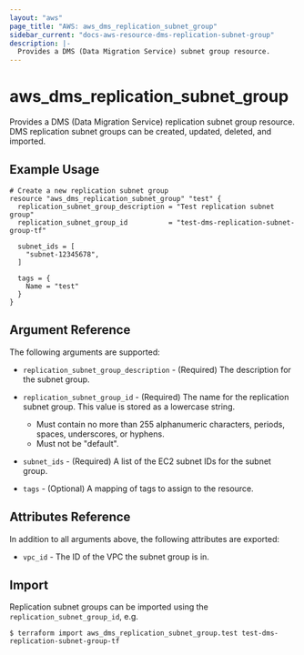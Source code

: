 ```yaml
---
layout: "aws"
page_title: "AWS: aws_dms_replication_subnet_group"
sidebar_current: "docs-aws-resource-dms-replication-subnet-group"
description: |-
  Provides a DMS (Data Migration Service) subnet group resource.
---
```


# aws_dms_replication_subnet_group

Provides a DMS (Data Migration Service) replication subnet group resource. DMS replication subnet groups can be created, updated, deleted, and imported.

## Example Usage

```hcl
# Create a new replication subnet group
resource "aws_dms_replication_subnet_group" "test" {
  replication_subnet_group_description = "Test replication subnet group"
  replication_subnet_group_id          = "test-dms-replication-subnet-group-tf"

  subnet_ids = [
    "subnet-12345678",
  ]

  tags = {
    Name = "test"
  }
}
```

## Argument Reference

The following arguments are supported:

* `replication_subnet_group_description` - (Required) The description for the subnet group.
* `replication_subnet_group_id` - (Required) The name for the replication subnet group. This value is stored as a lowercase string.

    - Must contain no more than 255 alphanumeric characters, periods, spaces, underscores, or hyphens.
    - Must not be "default".

* `subnet_ids` - (Required) A list of the EC2 subnet IDs for the subnet group.
* `tags` - (Optional) A mapping of tags to assign to the resource.

## Attributes Reference

In addition to all arguments above, the following attributes are exported:

* `vpc_id` - The ID of the VPC the subnet group is in.

## Import

Replication subnet groups can be imported using the `replication_subnet_group_id`, e.g.

```
$ terraform import aws_dms_replication_subnet_group.test test-dms-replication-subnet-group-tf
```

